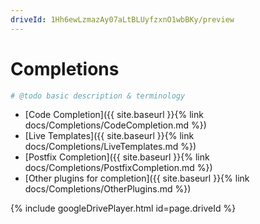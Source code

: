 ```yaml
---
driveId: 1Hh6ewLzmazAy07aLtBLUyfzxnO1wbBKy/preview
---
```


# Completions
```php
# @todo basic description & terminology 
```
- [Code Completion]({{ site.baseurl }}{% link docs/Completions/CodeCompletion.md %})
- [Live Templates]({{ site.baseurl }}{% link docs/Completions/LiveTemplates.md %})
- [Postfix Completion]({{ site.baseurl }}{% link docs/Completions/PostfixCompletion.md %})
- [Other plugins for completion]({{ site.baseurl }}{% link docs/Completions/OtherPlugins.md %})

{% include googleDrivePlayer.html id=page.driveId %}
